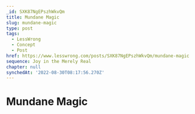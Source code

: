 ```yaml
---
_id: SXK87NgEPszhWkvQm
title: Mundane Magic
slug: mundane-magic
type: post
tags:
  - LessWrong
  - Concept
  - Post
href: https://www.lesswrong.com/posts/SXK87NgEPszhWkvQm/mundane-magic
sequence: Joy in the Merely Real
chapter: null
synchedAt: '2022-08-30T08:17:56.270Z'
---
```


# Mundane Magic
